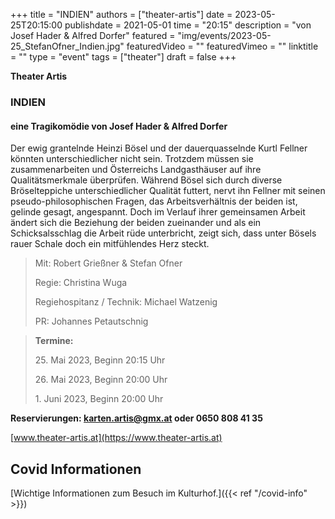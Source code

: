 +++
title = "INDIEN"
authors = ["theater-artis"]
date = 2023-05-25T20:15:00
publishdate = 2021-05-01
time = "20:15"
description = "von Josef Hader & Alfred Dorfer"
featured = "img/events/2023-05-25_StefanOfner_Indien.jpg"
featuredVideo = ""
featuredVimeo = ""
linktitle = ""
type = "event"
tags = ["theater"]
draft = false
+++


**Theater Artis**

### INDIEN
#### eine Tragikomödie von Josef Hader & Alfred Dorfer

Der ewig grantelnde Heinzi Bösel und der dauerquasselnde Kurtl Fellner könnten unterschiedlicher nicht sein. Trotzdem müssen sie zusammenarbeiten und Österreichs Landgasthäuser auf ihre Qualitätsmerkmale überprüfen. Während Bösel sich durch diverse Bröselteppiche unterschiedlicher Qualität futtert, nervt ihn Fellner mit seinen pseudo-philosophischen Fragen, das Arbeitsverhältnis der beiden ist, gelinde gesagt, angespannt.
Doch im Verlauf ihrer gemeinsamen Arbeit ändert sich die Beziehung der beiden zueinander und als ein Schicksalsschlag die Arbeit rüde unterbricht, zeigt sich, dass unter Bösels rauer Schale doch ein mitfühlendes Herz steckt.

>Mit: Robert Grießner & Stefan Ofner
>
>Regie: Christina Wuga
>
>Regiehospitanz / Technik: Michael Watzenig
>
>PR: Johannes Petautschnig


>**Termine:**
>
> 25\. Mai 2023, Beginn 20:15 Uhr
>
> 26\. Mai 2023, Beginn 20:00 Uhr
>
> 1\. Juni 2023, Beginn 20:00 Uhr

**Reservierungen: karten.artis@gmx.at oder 0650 808 41 35**

[www.theater-artis.at](https://www.theater-artis.at)



## Covid Informationen

[Wichtige Informationen zum Besuch im Kulturhof.]({{< ref "/covid-info" >}})
